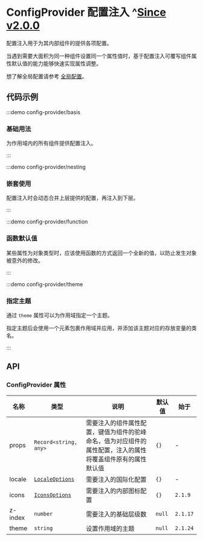 # ConfigProvider 配置注入 ^[Since v2.0.0](!s)

配置注入用于为其内部组件的提供各项配置。

当遇到需要大面积为同一种组件设置同一个属性值时，基于配置注入可覆写组件属性默认值的能力能够快速实现属性调整。

想了解全局配置请参考 [全局配置](/zh-CN/guide/global-config)。

## 代码示例

:::demo config-provider/basis

### 基础用法

为作用域内的所有组件提供配置注入。

:::

:::demo config-provider/nesting

### 嵌套使用

配置注入时会动态合并上层提供的配置，再注入到下层。

:::

:::demo config-provider/function

### 函数默认值

某些属性为对象类型时，应该使用函数的方式返回一个全新的值，以防止发生对象被意外的修改。

:::

:::demo config-provider/theme

### 指定主题

通过 `theme` 属性可以为作用域指定一个主题。

指定主题后会使用一个元素包裹作用域并应用，并添加该主题对应的存放变量的类名。

:::

## API

### ConfigProvider 属性

| 名称    | 类型                                                                                                    | 说明                                                                                                       | 默认值 | 始于     |
| ------- | ------------------------------------------------------------------------------------------------------- | ---------------------------------------------------------------------------------------------------------- | ------ | -------- |
| props   | `Record<string, any>`                                                                                   | 需要注入的组件属性配置，键值为组件的驼峰命名，值为对应组件的属性配置，注入的属性将覆盖组件原有的属性默认值 | `{}`   | -        |
| locale  | [`LocaleOptions`](https://github.com/vexip-ui/vexip-ui/blob/main/common/config/src/locale/helper.ts#L5) | 需要注入的国际化配置                                                                                       | `{}`   | -        |
| icons   | [`IconsOptions`](https://github.com/vexip-ui/vexip-ui/blob/main/common/config/src/icons.ts#L88)         | 需要注入的内部图标配置                                                                                     | `{}`   | `2.1.9`  |
| z-index | `number`                                                                                                | 需要注入的基础层级数                                                                                       | `null` | `2.1.17` |
| theme   | `string`                                                                                                | 设置作用域的主题                                                                                           | `null` | `2.1.24` |
